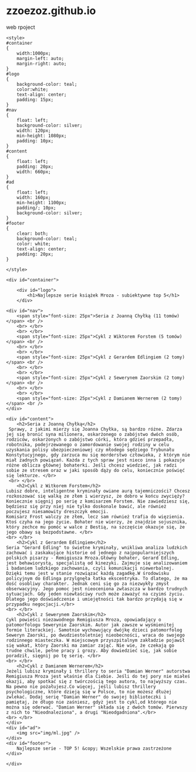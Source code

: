 # zzoezoz.github.io
web rpoject
<!DOCTYPE HTML>
<html lang="pl">
<head>
	<meta charset="utf-8" />
	<title>Najlepsze serie książek Mroza - subiektywne top 5</title>
	<meta name="description" content="Serwis prezentuje subiektywną ocenę 5 serii książek Remigiusza Mroza. Sprawdź, czy przeczytałeś je wszystkie!" />
	<meta name="keywords" content="top 5, książki, mróz, mól książkowy" />
	<meta http-equiv="X-UA-Compatible" content="IE=edge,chrome=1" />
	
	<style>
	#container
	{
		width:1000px;
		margin-left: auto;
		margin-right: auto;
	}
	#logo
	{
		background-color: teal;
		color:white;
		text-align: center;
		padding: 15px;
	}
	#nav
	{
		float: left;
		background-color: silver;
		width: 120px;
		min-height: 1080px;
		padding: 10px;
	}
	#content
	{
		float: left;
		padding: 20px;
		width: 660px;
	}
	#ad
	{
		float: left;
		width: 160px;
		min-height: 1100px;
		padding/; 10px;
		background-color: silver;
	}
	#footer
	{
		clear: both;
		background-color: teal;
		color: white;
		text-align: center;
		padding: 20px;
	}
	
	</style>
	
</head>

<body>

	<div id="container">
		
		<div id="logo">
			<h1>Najlepsze serie książek Mroza - subiektywne top 5</h1>
		</div>
	
	<div id="nav">
		<span style="font-size: 25px">Seria z Joanną Chyłką (11 tomów)</span> <br />
		<br> </br>
		<br> </br>
		<span style="font-size: 25px">Cykl z Wiktorem Forstem (5 tomów)</span> <br />
		<br> </br>
		<br> </br>
		<span style="font-size: 25px">Cykl z Gerardem Edlingiem (2 tomy)</span> <br />
		<br> </br>
		<br> </br>
		<span style="font-size: 25px">Cykl z Sewerynem Zaorskim (2 tomy)</span> <br />
		<br> </br>
		<br> </br>
		<span style="font-size: 25px">Cykl z Damianem Wernerem (2 tomy)</span> <br />
	</div>
	
	<div id="content">
		<h2>Seria z Joanną Chyłką</h2>	
	 Sprawy, z jakimi mierzy się Joanna Chyłka, są bardzo różne. Zdarza jej się bronić syna milionera, oskarżonego o zabójstwo dwóch osób, rodziców, oskarżonych o zabójstwo córki, która gdzieś przepadła, robotnika, podejrzewanego o zamordowanie swojej rodziny w celu uzyskania polisy ubezpieczeniowej czy młodego sędziego Trybunału Konstytucyjnego, gdy zarzuca mu się morderstwo człowieka, z którym nie miał żadnych powiązań. Każda z tych spraw jest nieco inna i pokazuje różne oblicza głównej bohaterki. Jeśli chcesz wiedzieć, jak radzi sobie ze stresem oraz w jaki sposób dąży do celu, koniecznie poświęć się lekturze. </br>
	 <br> </br>
		<h2>Cykl z Witkorem Forstem</h2>
	Lubisz dobre, inteligentne kryminały owiane aurą tajemniczości? Chcesz rozkoszować się walką ze złem i wierzysz, że dobro w końcu zwycięży? Koniecznie sięgnij po serię z komisarzem Forstem. Nie zawiedziesz się, będziesz się przy niej nie tylko doskonale bawić, ale również poczujesz niesamowity dreszczyk emocji. 
	Komisarz Frost walczy ze złem, lecz sam również trafia do więzienia. Ktoś czyha na jego życie. Bohater nie wierzy, że znajdzie sojusznika, który zechce mu pomóc w walce z Bestią, na szczęście okazuje się, że jego obawy są bezpodstawne. </br>
	<br> </br>
		<h2>Cykl z Gerardem Edlingiem</h2>
	Seria "Gerard Edling" to świetne kryminały, wnikliwa analiza ludzkich zachować i zaskakujące historie od jednego z najpopularniejszych polskich pisarzy - Remigiusza Mroza.Główny bohater, Gerard Edling, jest behawiorystą, specjalistą od kinezyki. Zajmuje się analizowaniem i badaniem ludzkiego zachowania, czyli komunikacji niewerbalnej. Dzięki temu jest w stanie rozwiązać każdą zagadkę.W środowisku policyjnym do Edlinga przylgnęła łatka ekscentryka. To dlatego, że ma dość osobliwy charakter. Jednak ceni się go za niezwykły zmysł obserwacyjny. Jego pomoc jest nieoceniona zwłaszcza w bardzo trudnych sytuacjach. Gdy jeden niewłaściwy ruch może zaważyć na czyimś życiu. Dlatego jego doświadczenie i umiejętności tak bardzo przydają się w przypadku negocjacji.</br>
	<br> </br>
		<h2>Cykl z Sewerynem Zaorskim</h2>
	Cykl powieści niezawodnego Remigiusza Mroza, opowiadający o patomorfologu Sewerynie Zaorskim. Autor jak zawsze w wyśmienitej formie literackiej. Samotnie wychowujący dwójkę dzieci patomorfolog Seweryn Zaorski, po dwudziestoletniej nieobecności, wraca do swojego rodzinnego miasteczka. W miejscowym przyszpitalnym zakładzie pojawił się wakat, który Zaorski ma zamiar zająć. Nie wie, że czekają go trudne chwile, pełne pracy i grozy. Aby dowiedzieć się, jak sobie poradził, sięgnij po tę serię. </br>
	<br> </br>
		<h2>Cykl z Damianem Wernerem</h2>
	Jeżeli lubisz kryminały i thrillery to seria "Damian Werner" autorstwa Remigiusza Mroza jest właśnie dla Ciebie. Jeśli do tej pory nie miałeś okazji, aby spotkać się z twórczością tego autora, to najwyższy czas. Na pewno nie pożałujesz.Co więcej, jeśli lubisz thrillery psychologiczne, które dzieją się w Polsce, to nie możesz dłużej zwlekać. Dodaj serię "Damian Werner" do swojej biblioteczki i pamiętaj, że długo nie zaśniesz, gdyż jest to cykl,od którego nie można się oderwać. "Damian Werner" składa się z dwóch tomów. Pierwszy z nich to "Nieodnaleziona", a drugi "Nieodgadniona".</br>
	<br> </br>
	</div>
	<div id="ad">
		<img src="img/ml.jpg" />
	</div>
	<div id="footer">
		Najlepsze serie - TOP 5! &copy; Wszelskie prawa zastrzeżone
	</div>
	
	</div>

</body>
</html>
